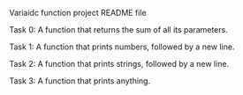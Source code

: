Variaidc function project README file

Task 0: A function that returns the sum of all its parameters.



Task 1: A function that prints numbers, followed by a new line.



Task 2: A function that prints strings, followed by a new line.



Task 3: A function that prints anything.
